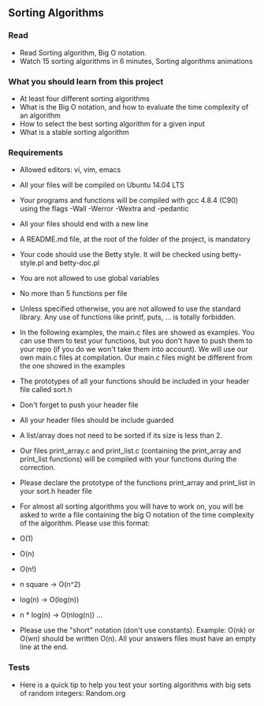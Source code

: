 ## Sorting Algorithms

### Read

- Read Sorting algorithm, Big O notation.
- Watch 15 sorting algorithms in 6 minutes, Sorting algorithms animations

### What you should learn from this project

- At least four different sorting algorithms
- What is the Big O notation, and how to evaluate the time complexity of an algorithm
- How to select the best sorting algorithm for a given input
- What is a stable sorting algorithm

### Requirements

- Allowed editors: vi, vim, emacs
- All your files will be compiled on Ubuntu 14.04 LTS
- Your programs and functions will be compiled with gcc 4.8.4 (C90) using the flags -Wall -Werror -Wextra and -pedantic
- All your files should end with a new line
- A README.md file, at the root of the folder of the project, is mandatory
- Your code should use the Betty style. It will be checked using betty-style.pl and betty-doc.pl
- You are not allowed to use global variables
- No more than 5 functions per file
- Unless specified otherwise, you are not allowed to use the standard library. Any use of functions like printf, puts, ... is totally forbidden.
- In the following examples, the main.c files are showed as examples. You can use them to test your functions, but you don't have to push them to your repo (if you do we won't take them into account). We will use our own main.c files at compilation. Our main.c files might be different from the one showed in the examples
- The prototypes of all your functions should be included in your header file called sort.h
- Don't forget to push your header file
- All your header files should be include guarded
- A list/array does not need to be sorted if its size is less than 2.

- Our files print_array.c and print_list.c (containing the print_array and print_list functions) will be compiled with your functions during the correction.
- Please declare the prototype of the functions print_array and print_list in your sort.h header file
- For almost all sorting algorithms you will have to work on, you will be asked to write a file containing the big O notation of the time complexity of the algorithm. Please use this format:

 - O(1)
 - O(n)
 - O(n!)
 - n square -> O(n^2)
 - log(n) -> O(log(n))
 - n * log(n) -> O(nlog(n))
...
- Please use the "short" notation (don't use constants). Example: O(nk) or O(wn) should be written O(n). All your answers files must have an empty line at the end.

### Tests

- Here is a quick tip to help you test your sorting algorithms with big sets of random integers: Random.org
